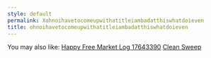 ```yaml
---
style: default
permalink: Xohnoihavetocomeupwithatitleiambadatthiswhatdoieven
title: ohnoihavetocomeupwithatitleiambadatthiswhatdoieven
---
```

You may also like:
[Happy Free Market Log 17643390](http://scp-wiki.net/happy-free-market-log-17643390)
[Clean Sweep](http://scp-wiki.net/clean-sweep)